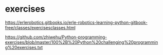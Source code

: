 # exercises
https://erlerobotics.gitbooks.io/erle-robotics-learning-python-gitbook-free/classes/exercisesclasses.html

https://github.com/zhiwehu/Python-programming-exercises/blob/master/100%2B%20Python%20challenging%20programming%20exercises.txt
